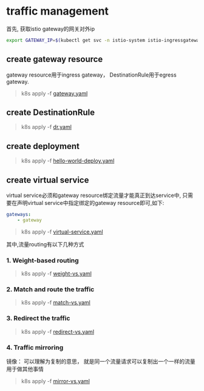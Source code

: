 # traffic management

首先, 获取istio gateway的网关对外ip

```bash
export GATEWAY_IP=$(kubectl get svc -n istio-system istio-ingressgateway -ojsonpath='{.status.loadBalancer.ingress[0].ip}')
```

## create gateway resource

gateway resource用于ingress gateway， DestinationRule用于egress gateway.

> k8s apply -f [gateway.yaml](/helm/istio/traffic%20management//hello-world/gateway.yaml)

## create DestinationRule

> k8s apply -f [dr.yaml](/helm//istio//traffic%20management//web-customers/customers-dr.yaml)

## create deployment

> k8s apply -f [hello-world-deploy.yaml](/helm/istio//traffic%20management//hello-world/hello-world-deploy.yaml)


## create virtual service

virtual service必须和gateway resource绑定流量才能真正到达service中, 只需要在声明virtual service中指定绑定的gateway resource即可,如下:

```yaml
gateways:
    - gateway
```

> k8s apply -f [virtual-service.yaml](/helm/istio/traffic%20management/hello-world/virtual-service.yaml)



其中,流量routing有以下几种方式

### 1. Weight-based routing

> k8s apply -f [weight-vs.yaml](/helm/istio/traffic%20management//web-customers/customers-vs-wight-50-50.yaml)

### 2. Match and route the traffic

> k8s apply -f [match-vs.yaml](/helm//istio/traffic%20management//web-customers//customers-vs-match.yaml)

### 3. Redirect the traffic

> k8s apply -f [redirect-vs.yaml](/helm/istio//traffic%20management//web-customers/customers-vs-redirect.yaml)

### 4. Traffic mirroring

镜像： 可以理解为复制的意思， 就是同一个流量请求可以复制出一个一样的流量用于做其他事情

> k8s apply -f [mirror-vs.yaml](/helm//istio//traffic%20management/web-customers//customers-vs-mirror.yaml)